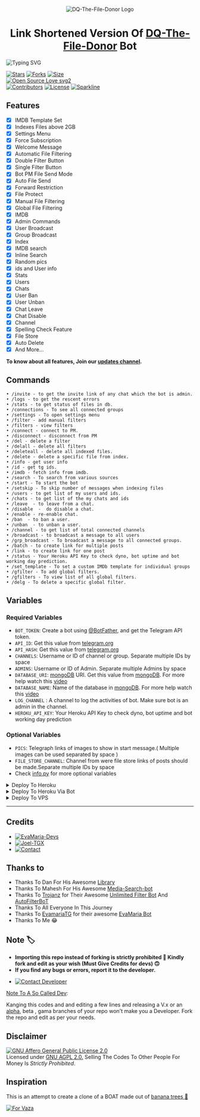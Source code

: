 <p align="center">
  <img src="https://telegra.ph/file/171925d184de01b3055dc.jpg" alt="DQ-The-File-Donor Logo">
</p>
<h1 align="center">
  <b>Link Shortened Version Of <a href='https://github.com/Joelkb/DQ-The-File-Donor'>DQ-The-File-Donor</a> Bot</b>
</h1>

![Typing SVG](https://readme-typing-svg.herokuapp.com/?lines=Welcome+To+DQ-The-File-Donor!;Created+by+Jᴏᴇʟ+ᠰ+TɢX!;A+simple+and+powerful+Bot!;Indexes+Files+above+2GB;A+Bot+with+double+button!;Start+message+with+pic!;And+more+features!)
</p>

[![Stars](https://img.shields.io/github/stars/Joelkb/DQ-The-File-Donor?style=flat-square&color=yellow)](https://github.com/Joelkb/DQ-The-File-Donor/stargazers)
[![Forks](https://img.shields.io/github/forks/Joelkb/DQ-The-File-Donor?style=flat-square&color=orange)](https://github.com/Joelkb/DQ-The-File-Donor/fork)
[![Size](https://img.shields.io/github/repo-size/Joelkb/DQ-The-File-Donor?style=flat-square&color=green)](https://github.com/Joelkb/DQ-The-File-Donor/)   
[![Open Source Love svg2](https://badges.frapsoft.com/os/v2/open-source.svg?v=103)](https://github.com/Joelkb/DQ-The-File-Donor)   
[![Contributors](https://img.shields.io/github/contributors/Joelkb/DQ-The-File-Donor?style=flat-square&color=green)](https://github.com/Joelkb/DQ-The-File-Donor/graphs/contributors)
[![License](https://img.shields.io/badge/License-AGPL-blue)](https://github.com/Joelkb/DQ-The-File-Donor/blob/main/LICENSE)
[![Sparkline](https://stars.medv.io/Joelkb/DQ-The-File-Donor.svg)](https://stars.medv.io/Joelkb/DQ-The-File-Donor)

## Features
- [x] IMDB Template Set
- [x] Indexes Files above 2GB
- [x] Settings Menu
- [x] Force Subscription
- [x] Welcome Message
- [x] Automatic File Filtering
- [x] Double Filter Button
- [x] Single Filter Button
- [x] Bot PM File Send Mode
- [x] Auto File Send
- [x] Forward Restriction
- [x] File Protect
- [x] Manual File Filtering
- [x] Global File Filtering
- [x] IMDB
- [x] Admin Commands
- [x] User Broadcast
- [x] Group Broadcast
- [x] Index
- [x] IMDB search
- [x] Inline Search
- [x] Random pics
- [x] ids and User info 
- [x] Stats
- [x] Users
- [x] Chats
- [x] User Ban
- [x] User Unban
- [x] Chat Leave
- [x] Chat Disable
- [x] Channel
- [x] Spelling Check Feature
- [x] File Store
- [x] Auto Delete
- [x] And More...

<b>To know about all features, Join our <a href='https://telegram.me/DQ_The_File_Donor_Updates'>updates channel</a>.</b>

## Commands
```
• /invite - to get the invite link of any chat which the bot is admin.
• /logs - to get the rescent errors
• /stats - to get status of files in db.
• /connections - To see all connected groups
• /settings - To open settings menu
• /filter - add manual filters
• /filters - view filters
• /connect - connect to PM.
• /disconnect - disconnect from PM
• /del - delete a filter
• /delall - delete all filters
• /deleteall - delete all indexed files.
• /delete - delete a specific file from index.
• /info - get user info
• /id - get tg ids.
• /imdb - fetch info from imdb.
• /search - To search from various sources
• /start - To start the bot
• /setskip - To skip number of messages when indexing files
• /users - to get list of my users and ids.
• /chats - to get list of the my chats and ids 
• /leave  - to leave from a chat.
• /disable  -  do disable a chat.
• /enable - re-enable chat.
• /ban  - to ban a user.
• /unban  - to unban a user.
• /channel - to get list of total connected channels
• /broadcast - to broadcast a message to all users
• /grp_broadcast - To broadcast a message to all connected groups.
• /batch - to create link for multiple posts
• /link - to create link for one post
• /status - Your Heroku API Key to check dyno, bot uptime and bot working day prediction.
• /set_template - To set a custom IMDb template for individual groups
• /gfilter - To add global filters.
• /gfilters - To view list of all global filters.
• /delg - To delete a specific global filter.
```

## Variables

### Required Variables
* `BOT_TOKEN`: Create a bot using [@BotFather](https://telegram.dog/BotFather), and get the Telegram API token.
* `API_ID`: Get this value from [telegram.org](https://my.telegram.org/apps)
* `API_HASH`: Get this value from [telegram.org](https://my.telegram.org/apps)
* `CHANNELS`: Username or ID of channel or group. Separate multiple IDs by space
* `ADMINS`: Username or ID of Admin. Separate multiple Admins by space
* `DATABASE_URI`: [mongoDB](https://www.mongodb.com) URI. Get this value from [mongoDB](https://www.mongodb.com). For more help watch this [video](https://youtu.be/1G1XwEOnxxo)
* `DATABASE_NAME`: Name of the database in [mongoDB](https://www.mongodb.com). For more help watch this [video](https://youtu.be/1G1XwEOnxxo)
* `LOG_CHANNEL` : A channel to log the activities of bot. Make sure bot is an admin in the channel.
* `HEROKU_API_KEY`: Your Heroku API Key to check dyno, bot uptime and bot working day prediction
### Optional Variables
* `PICS`: Telegraph links of images to show in start message.( Multiple images can be used separated by space )
* `FILE_STORE_CHANNEL`: Channel from were file store links of posts should be made.Separate multiple IDs by space
* Check [info.py](https://github.com/Joelkb/DQ-The-File-Donor/blob/master/info.py) for more optional variables


<details><summary>Deploy To Heroku</summary>
<p>
<br>
<a href="https://heroku.com/deploy?template=https://github.com/Joelkb/DQ-the-file-donor">
  <img src="https://www.herokucdn.com/deploy/button.svg" alt="Deploy To Heroku">
</a>
</p>
</details>
<details><summary>Deploy To Heroku Via Bot</summary>
<p>
<br>
<a href="https://telegram.dog/XTZ_HerokuBot?start=Sm9lbGtiL0RRLXRoZS1maWxlLWRvbm9yIG1hc3Rlcg">
  <img src="https://www.herokucdn.com/deploy/button.svg" alt="Deploy Via Heroku Bot">
</a>
</p>
</details>
<details><summary>Deploy To VPS</summary>
<p>
<pre>
git clone https://github.com/Joelkb/DQ-The-File-Donor
# Install Packages
pip3 install -U -r requirements.txt
Edit info.py with variables as given below then run bot
python3 bot.py
</pre>
</p>
</details>

<hr>

## Credits 
* [![EvaMaria-Devs](https://img.shields.io/static/v1?label=EvaMaria&message=devs&color=critical)](https://telegram.dog/EvaMariaDevs)
* [![Joel-TGX](https://img.shields.io/static/v1?label=Jᴏᴇʟ+ᠰ+TɢX&message=Github&color=critical)](https://github.com/Joelkb)
* [![Contact](https://img.shields.io/static/v1?label=Contact+Developer&message=On+Telegram&color=critical)](https://telegram.me/creatorbeatz)

## Thanks to 
 - Thanks To Dan For His Awesome [Library](https://github.com/pyrogram/pyrogram)
 - Thanks To Mahesh For His Awesome [Media-Search-bot](https://github.com/Mahesh0253/Media-Search-bot)
 - Thanks To [Trojanz](https://github.com/trojanzhex) for Their Awesome [Unlimited Filter Bot](https://github.com/TroJanzHEX/Unlimited-Filter-Bot) And [AutoFilterBoT](https://github.com/trojanzhex/auto-filter-bot)
 - Thanks To All Everyone In This Journey
 - Thanks To [EvamariaTG](https://raw.githubusercontent.com/EvamariaTG) for their awesome [EvaMaria Bot](https://raw.githubusercontent.com/EvamariaTG/EvaMaria)
 - Thanks To Me 😂

## Note 🏷️
 - <b>Importing this repo instead of forking is strictly prohibited 🚫 Kindly fork and edit as your wish (Must Give Credits for devs) 🙃</b>
 - <b>If you find any bugs or errors, report it to the developer.</b>
* [![Contact Developer](https://img.shields.io/static/v1?label=Contact+Developer&message=On+Telegram&color=critical)](https://telegram.me/creatorbeatz)

[Note To A So Called Dev](https://telegram.dog/subin_works/203): 

Kanging this codes and and editing a few lines and releasing a V.x  or an [alpha](https://telegram.dog/subin_works/204), beta , gama branches of your repo won't make you a Developer.
Fork the repo and edit as per your needs.

## Disclaimer
[![GNU Affero General Public License 2.0](https://www.gnu.org/graphics/agplv3-155x51.png)](https://www.gnu.org/licenses/agpl-3.0.en.html#header)    
Licensed under [GNU AGPL 2.0.](https://github.com/EvamariaTG/evamaria/blob/master/LICENSE)
Selling The Codes To Other People For Money Is *Strictly Prohibited*.

## Inspiration
This is an attempt to create a clone of a BOAT made out of [banana trees 🌳](https://telegram.dog/GetTGLink/4187)

[![For Vaza](https://telegra.ph/file/e743b0c8a04252774bac2.jpg)](https://telegra.ph/file/98342dc186fd7484cba91.mp4 "Oru Kootam Vazhakalk samarpikkunnu")
